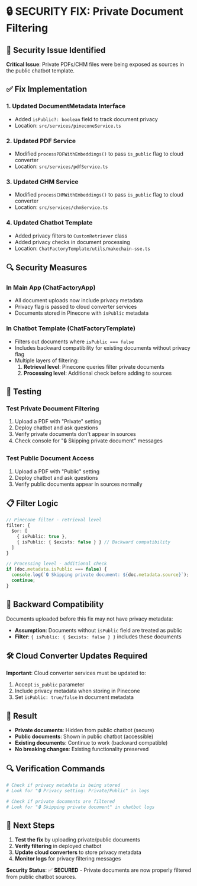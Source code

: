 # 🔒 SECURITY FIX: Private Document Filtering

## 🚨 Security Issue Identified
**Critical Issue**: Private PDFs/CHM files were being exposed as sources in the public chatbot template.

## ✅ Fix Implementation

### 1. **Updated DocumentMetadata Interface**
- Added `isPublic?: boolean` field to track document privacy
- Location: `src/services/pineconeService.ts`

### 2. **Updated PDF Service**
- Modified `processPDFWithEmbeddings()` to pass `is_public` flag to cloud converter
- Location: `src/services/pdfService.ts`

### 3. **Updated CHM Service**
- Modified `processCHMWithEmbeddings()` to pass `is_public` flag to cloud converter
- Location: `src/services/chmService.ts`

### 4. **Updated Chatbot Template**
- Added privacy filters to `CustomRetriever` class
- Added privacy checks in document processing
- Location: `ChatFactoryTemplate/utils/makechain-sse.ts`

## 🔍 Security Measures

### **In Main App (ChatFactoryApp)**
- All document uploads now include privacy metadata
- Privacy flag is passed to cloud converter services
- Documents stored in Pinecone with `isPublic` metadata

### **In Chatbot Template (ChatFactoryTemplate)**
- Filters out documents where `isPublic === false`
- Includes backward compatibility for existing documents without privacy flag
- Multiple layers of filtering:
  1. **Retrieval level**: Pinecone queries filter private documents
  2. **Processing level**: Additional check before adding to sources

## 🧪 Testing

### **Test Private Document Filtering**
1. Upload a PDF with "Private" setting
2. Deploy chatbot and ask questions
3. Verify private documents don't appear in sources
4. Check console for "🔒 Skipping private document" messages

### **Test Public Document Access**
1. Upload a PDF with "Public" setting
2. Deploy chatbot and ask questions
3. Verify public documents appear in sources normally

## 📋 Filter Logic

```typescript
// Pinecone filter - retrieval level
filter: {
  $or: [
    { isPublic: true },
    { isPublic: { $exists: false } } // Backward compatibility
  ]
}

// Processing level - additional check
if (doc.metadata.isPublic === false) {
  console.log(`🔒 Skipping private document: ${doc.metadata.source}`);
  continue;
}
```

## 🔄 Backward Compatibility

Documents uploaded before this fix may not have privacy metadata:
- **Assumption**: Documents without `isPublic` field are treated as public
- **Filter**: `{ isPublic: { $exists: false } }` includes these documents

## 🛠️ Cloud Converter Updates Required

**Important**: Cloud converter services must be updated to:
1. Accept `is_public` parameter
2. Include privacy metadata when storing in Pinecone
3. Set `isPublic: true/false` in document metadata

## 🎯 Result

- **Private documents**: Hidden from public chatbot (secure)
- **Public documents**: Shown in public chatbot (accessible)
- **Existing documents**: Continue to work (backward compatible)
- **No breaking changes**: Existing functionality preserved

## 🔍 Verification Commands

```bash
# Check if privacy metadata is being stored
# Look for "🔒 Privacy setting: Private/Public" in logs

# Check if private documents are filtered
# Look for "🔒 Skipping private document" in chatbot logs
```

## 🚀 Next Steps

1. **Test the fix** by uploading private/public documents
2. **Verify filtering** in deployed chatbot
3. **Update cloud converters** to store privacy metadata
4. **Monitor logs** for privacy filtering messages

**Security Status**: ✅ **SECURED** - Private documents are now properly filtered from public chatbot sources.
